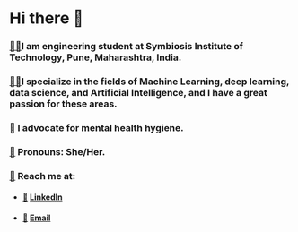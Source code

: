 # Hi there 👋

### [👩‍💻](https://emojipedia.org/woman-technologist/)I am engineering student at Symbiosis Institute of Technology, Pune, Maharashtra, India. 

### [👩‍💻](https://emojipedia.org/woman-technologist/)I specialize in the fields of Machine Learning, deep learning, data science, and Artificial Intelligence, and I have a great passion for these areas.

### 📢 I advocate for mental health hygiene.

### [🙂](https://emojipedia.org/slightly-smiling-face/) Pronouns: She/Her.

### [📨](https://emojipedia.org/incoming-envelope/) Reach me at:
- ####  [💼](https://emojipedia.org/briefcase/) [LinkedIn](https://www.linkedin.com/in/prachi-lal-645693218/)
- ####  [📧](https://emojipedia.org/e-mail/) [Email](mailto:plalindia01@gmail.com)
